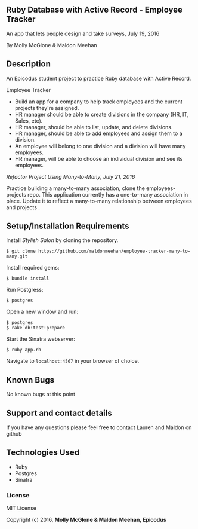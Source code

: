 ## Ruby Database with Active Record - Employee Tracker

An app that lets people design and take surveys, July 19, 2016

By Molly McGlone & Maldon Meehan

## Description

An Epicodus student project to practice Ruby database with Active Record.

Employee Tracker
* Build an app for a company to help track employees and the current projects they're assigned.
* HR manager should be able to create divisions in the company (HR, IT, Sales, etc).
* HR manager, should be able to list, update, and delete divisions.
* HR manager, should be able to add employees and assign them to a division.
* An employee will belong to one division and a division will have many employees.
* HR manager, will be able to choose an individual division and see its employees.

*Refactor Project Using Many-to-Many, July 21, 2016*

Practice building a many-to-many association, clone the employees-projects repo. This application currently has a one-to-many association in place. Update it to reflect a many-to-many relationship between employees and projects .

## Setup/Installation Requirements

Install *Stylish Salon* by cloning the repository.  
```
$ git clone https://github.com/maldonmeehan/employee-tracker-many-to-many.git
```

Install required gems:
```
$ bundle install
```

Run Postgress:
```
$ postgres
```

Open a new window and run:
```
$ postgres
$ rake db:test:prepare
```

Start the Sinatra webserver:
```
$ ruby app.rb
```

Navigate to `localhost:4567` in your browser of choice.

## Known Bugs

No known bugs at this point

## Support and contact details

If you have any questions please feel free to contact Lauren and Maldon on github

## Technologies Used

* Ruby
* Postgres
* Sinatra

### License

MIT License

Copyright (c) 2016, **Molly McGlone & Maldon Meehan, Epicodus**
